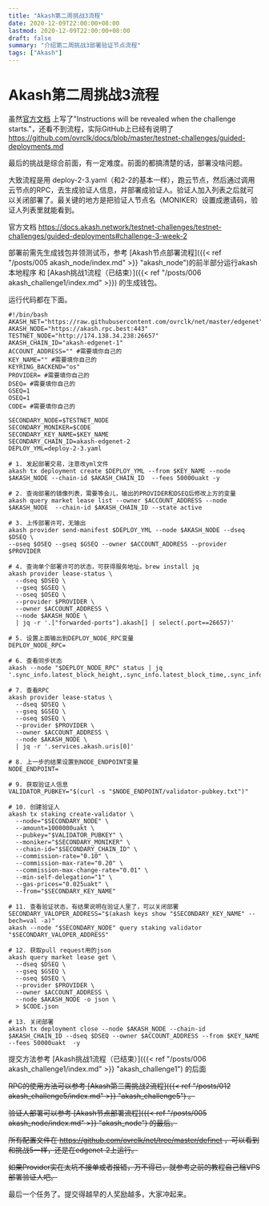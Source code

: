 ```yaml
---
title: "Akash第二周挑战3流程"
date: 2020-12-09T22:00:00+08:00
lastmod: 2020-12-09T22:00:00+08:00
draft: false
summary: "介绍第二周挑战3部署验证节点流程"
tags: ["Akash"]
---
```


# Akash第二周挑战3流程

虽然[官方文档](https://docs.akash.network/testnet-challenges/testnet-challenges/guided-deployments#challenge-3-week-2) 上写了"Instructions will be revealed when the challenge starts."，还看不到流程，实际GitHub上已经有说明了 https://github.com/ovrclk/docs/blob/master/testnet-challenges/guided-deployments.md

最后的挑战是综合前面，有一定难度。前面的都搞清楚的话，部署没啥问题。

大致流程是用 deploy-2-3.yaml（和2-2的基本一样），跑云节点，然后通过调用云节点的RPC，去生成验证人信息，并部署成验证人。验证人加入列表之后就可以关闭部署了。最关键的地方是把验证人节点名（MONIKER）设置成邀请码，验证人列表里就能看到。

官方文档 https://docs.akash.network/testnet-challenges/testnet-challenges/guided-deployments#challenge-3-week-2

部署前需先生成钱包并领测试币，参考 [Akash节点部署流程]({{< ref "/posts/005 akash_node/index.md" >}} "akash_node")的前半部分运行akash本地程序 和 [Akash挑战1流程（已结束）]({{< ref "/posts/006 akash_challenge1/index.md" >}}) 的生成钱包。

运行代码都在下面。

```
#!/bin/bash
AKASH_NET="https://raw.githubusercontent.com/ovrclk/net/master/edgenet"
AKASH_NODE="https://akash.rpc.best:443"
TESTNET_NODE="http://174.138.34.238:26657"
AKASH_CHAIN_ID="akash-edgenet-1"
ACCOUNT_ADDRESS="" #需要填你自己的
KEY_NAME="" #需要填你自己的
KEYRING_BACKEND="os"
PROVIDER= #需要填你自己的
DSEQ= #需要填你自己的
GSEQ=1
OSEQ=1
CODE= #需要填你自己的

SECONDARY_NODE=$TESTNET_NODE
SECONDARY_MONIKER=$CODE
SECONDARY_KEY_NAME=$KEY_NAME
SECONDARY_CHAIN_ID=akash-edgenet-2
DEPLOY_YML=deploy-2-3.yaml

# 1. 发起部署交易，注意改yml文件
akash tx deployment create $DEPLOY_YML --from $KEY_NAME --node $AKASH_NODE --chain-id $AKASH_CHAIN_ID  --fees 50000uakt -y

# 2. 查询部署的镜像列表，需要等会儿，输出的PROVIDER和DSEQ后修改上方的变量
akash query market lease list --owner $ACCOUNT_ADDRESS --node $AKASH_NODE  --chain-id $AKASH_CHAIN_ID --state active

# 3. 上传部署许可，无输出
akash provider send-manifest $DEPLOY_YML --node $AKASH_NODE --dseq $DSEQ \
--oseq $OSEQ --gseq $GSEQ --owner $ACCOUNT_ADDRESS --provider $PROVIDER

# 4. 查询单个部署许可的状态，可获得服务地址。brew install jq
akash provider lease-status \
  --dseq $DSEQ \
  --gseq $GSEQ \
  --oseq $OSEQ \
  --provider $PROVIDER \
  --owner $ACCOUNT_ADDRESS \
  --node $AKASH_NODE \
  | jq -r '.["forwarded-ports"].akash[] | select(.port==26657)'

# 5. 设置上面输出到DEPLOY_NODE_RPC变量
DEPLOY_NODE_RPC=

# 6. 查看同步状态
akash --node "$DEPLOY_NODE_RPC" status | jq '.sync_info.latest_block_height,.sync_info.latest_block_time,.sync_info.catching_up'

# 7. 查看RPC
akash provider lease-status \
  --dseq $DSEQ \
  --gseq $GSEQ \
  --oseq $OSEQ \
  --provider $PROVIDER \
  --owner $ACCOUNT_ADDRESS \
  --node $AKASH_NODE \
  | jq -r '.services.akash.uris[0]'

# 8. 上一步的结果设置到NODE_ENDPOINT变量
NODE_ENDPOINT=

# 9. 获取验证人信息
VALIDATOR_PUBKEY="$(curl -s "$NODE_ENDPOINT/validator-pubkey.txt")"

# 10. 创建验证人
akash tx staking create-validator \
  --node="$SECONDARY_NODE" \
  --amount=1000000uakt \
  --pubkey="$VALIDATOR_PUBKEY" \
  --moniker="$SECONDARY_MONIKER" \
  --chain-id="$SECONDARY_CHAIN_ID" \
  --commission-rate="0.10" \
  --commission-max-rate="0.20" \
  --commission-max-change-rate="0.01" \
  --min-self-delegation="1" \
  --gas-prices="0.025uakt" \
  --from="$SECONDARY_KEY_NAME"

# 11. 查看验证状态，有结果说明在验证人里了，可以关闭部署
SECONDARY_VALOPER_ADDRESS="$(akash keys show "$SECONDARY_KEY_NAME" --bech=val -a)"
akash --node "$SECONDARY_NODE" query staking validator "$SECONDARY_VALOPER_ADDRESS"

# 12. 获取pull request用的json
akash query market lease get \
  --dseq $DSEQ \
  --gseq $GSEQ \
  --oseq $OSEQ \
  --provider $PROVIDER \
  --owner $ACCOUNT_ADDRESS \
  --node $AKASH_NODE -o json \
  > $CODE.json

# 13. 关闭部署
akash tx deployment close --node $AKASH_NODE --chain-id $AKASH_CHAIN_ID --dseq $DSEQ --owner $ACCOUNT_ADDRESS --from $KEY_NAME --fees 50000uakt  -y

```

提交方法参考 [Akash挑战1流程（已结束）]({{< ref "/posts/006 akash_challenge1/index.md" >}} "akash_challenge1") 的后面

~~RPC的使用方法可以参考 [Akash第二周挑战2流程]({{< ref "/posts/012 akash_challenge5/index.md" >}} "akash_challenge5") 。~~

~~验证人部署可以参考 [Akash节点部署流程]({{< ref "/posts/005 akash_node/index.md" >}} "akash_node") 的最后。~~

~~所有配置文件在 https://github.com/ovrclk/net/tree/master/definet ，可以看到和挑战5一样，还是在edgenet-2上运行。~~

~~如果Provider实在太坑不接单或者报错，万不得已，就参考之前的教程自己租VPS部署验证人吧。~~

最后一个任务了。提交得越早的人奖励越多，大家冲起来。
